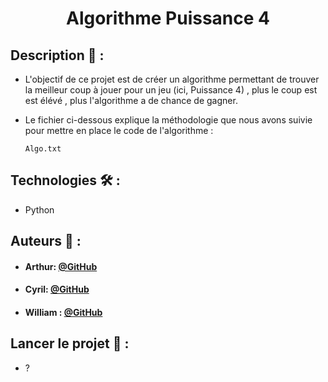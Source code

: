  # <p align="center"> Algorithme Puissance 4 </p>

## Description 📝 :

- L'objectif de ce projet est de créer un algorithme permettant de trouver la meilleur coup à jouer pour un jeu (ici, Puissance 4) ,
plus le coup est est élévé , plus l'algorithme a de chance de gagner.

- Le fichier ci-dessous explique la méthodologie que nous avons suivie pour mettre en place le code de l'algorithme :
  
  ```
  Algo.txt
  ```
  
## Technologies 🛠️ :

- Python 

## Auteurs 🙇 :
- #### Arthur: [@GitHub](https://github.com/L0wBly)
- #### Cyril: [@GitHub](https://github.com/Cyril-Mathe)
- #### William : [@GitHub](https://github.com/Wyll-exe)


## Lancer le projet 🚀 :

- ?
